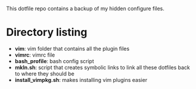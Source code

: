 This dotfile repo contains a backup of my hidden configure files. 

# Directory listing
- **vim**: vim folder that contains all the plugin files
- **vimrc**: vimrc file
- **bash_profile**: bash config script
- **mkln.sh**: script that creates symbolic links to link all these dotfiles back to where they should be
- **install_vimpkg.sh**: makes installing vim plugins easier

